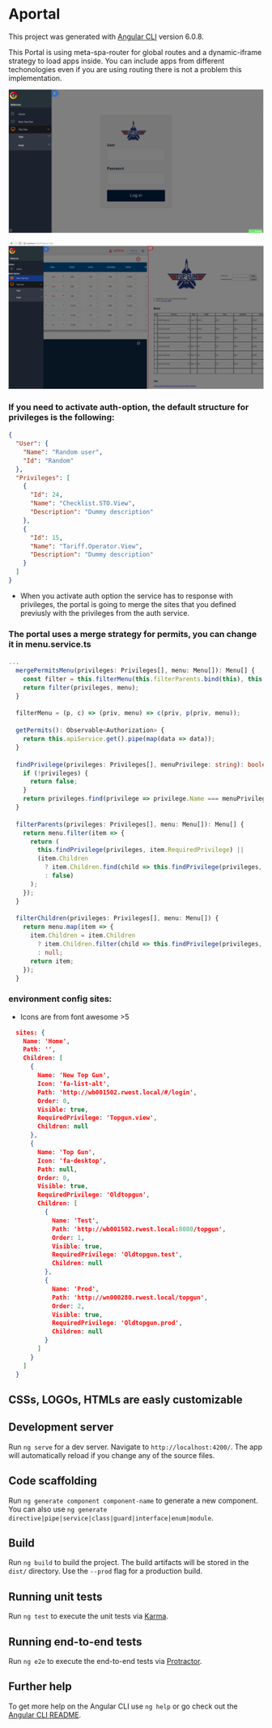 # Aportal

This project was generated with [Angular CLI](https://github.com/angular/angular-cli) version 6.0.8.

This Portal is using meta-spa-router for global routes and a dynamic-iframe strategy to load apps inside. You can include apps from different techonologies even if you are using routing there is not a problem this implementation.

![Alt text](c1.png?raw=true 'Home')

![Alt text](c2.png?raw=true 'Home')


### If you need to activate auth-option, the default structure for privileges is the following:

```json
{
  "User": {
    "Name": "Random user",
    "Id": "Random"
  },
  "Privileges": [
    {
      "Id": 24,
      "Name": "Checklist.STO.View",
      "Description": "Dummy description"
    },
    {
      "Id": 15,
      "Name": "Tariff.Operator.View",
      "Description": "Dummy description"
    }
  ]
}
```
- When you activate auth option the service has to response with privileges, the portal is going to merge the sites that you defined previusly with the privileges from the auth service.

### The portal uses a merge strategy for permits, you can change it in menu.service.ts

```typescript
...
  mergePermitsMenu(privileges: Privileges[], menu: Menu[]): Menu[] {
    const filter = this.filterMenu(this.filterParents.bind(this), this.filterChildren.bind(this));
    return filter(privileges, menu);
  }

  filterMenu = (p, c) => (priv, menu) => c(priv, p(priv, menu));

  getPermits(): Observable<Authorization> {
    return this.apiService.get().pipe(map(data => data));
  }

  findPrivilege(privileges: Privileges[], menuPrivilege: string): boolean {
    if (!privileges) {
      return false;
    }
    return privileges.find(privilege => privilege.Name === menuPrivilege) ? true : false;
  }

  filterParents(privileges: Privileges[], menu: Menu[]): Menu[] {
    return menu.filter(item => {
      return (
        this.findPrivilege(privileges, item.RequiredPrivilege) ||
        (item.Children
          ? item.Children.find(child => this.findPrivilege(privileges, child.RequiredPrivilege))
          : false)
      );
    });
  }

  filterChildren(privileges: Privileges[], menu: Menu[]) {
    return menu.map(item => {
      item.Children = item.Children
        ? item.Children.filter(child => this.findPrivilege(privileges, child.RequiredPrivilege))
        : null;
      return item;
    });
  }


```

### environment config sites:

- Icons are from font awesome >5


```json
  sites: {
    Name: 'Home',
    Path: '',
    Children: [
      {
        Name: 'New Top Gun',
        Icon: 'fa-list-alt',
        Path: 'http://wb001502.rwest.local/#/login',
        Order: 0,
        Visible: true,
        RequiredPrivilege: 'Topgun.view',
        Children: null
      },
      {
        Name: 'Top Gun',
        Icon: 'fa-desktop',
        Path: null,
        Order: 0,
        Visible: true,
        RequiredPrivilege: 'Oldtopgun',
        Children: [
          {
            Name: 'Test',
            Path: 'http://wb001502.rwest.local:8080/topgun',
            Order: 1,
            Visible: true,
            RequiredPrivilege: 'Oldtopgun.test',
            Children: null
          },
          {
            Name: 'Prod',
            Path: 'http://wn000280.rwest.local/topgun',
            Order: 2,
            Visible: true,
            RequiredPrivilege: 'Oldtopgun.prod',
            Children: null
          }
        ]
      }
    ]
  }

```

## CSSs, LOGOs, HTMLs are easly customizable

## Development server

Run `ng serve` for a dev server. Navigate to `http://localhost:4200/`. The app will automatically reload if you change any of the source files.

## Code scaffolding

Run `ng generate component component-name` to generate a new component. You can also use `ng generate directive|pipe|service|class|guard|interface|enum|module`.

## Build

Run `ng build` to build the project. The build artifacts will be stored in the `dist/` directory. Use the `--prod` flag for a production build.

## Running unit tests

Run `ng test` to execute the unit tests via [Karma](https://karma-runner.github.io).

## Running end-to-end tests

Run `ng e2e` to execute the end-to-end tests via [Protractor](http://www.protractortest.org/).

## Further help

To get more help on the Angular CLI use `ng help` or go check out the [Angular CLI README](https://github.com/angular/angular-cli/blob/master/README.md).
